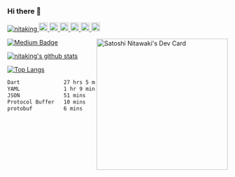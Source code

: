 ### Hi there 👋

<div align="left">
    <p align="left">
        <a href="https://github.com/nitaking/nitaking/">
            <img src="https://komarev.com/ghpvc/?username=nitaking" alt="nitaking" />
        </a>
        <a href="http://twitter.com/nitaking_">
            <img height="20" src="https://img.shields.io/twitter/follow/nitaking?label=Twitter&logo=twitter&style=flat" />
        </a>
        <a href="https://github.com/nitaking">
            <img height="20" src="https://img.shields.io/github/followers/nitaking?label=follow&logo=github&style=flat" />
        </a>
        <a href="https://www.reddit.com/user/nitaking_">
            <img height="20" src="https://img.shields.io/reddit/user-karma/combined/nitaking?label=Reddit&logo=reddit&style=flat" />
        </a>
        <a href="https://stackoverflow.com/users/8023331/nitaking">
            <img height="20" src="https://img.shields.io/stackexchange/stackoverflow/r/8023331?label=StackOverflow&logo=stack-overflow&style=flat" />
        </a>
        <a href="http://qiita.com/nitaking">
            <img height="20" src="https://qiita-badge.apiapi.app/s/nitaking/posts.svg" />
        </a>
    <//qiita.com/nitaking">
    <img height="20" src="https://qiita-badge.apiapi.app/s/nitaking/contributions.svg" />
    </a>
    </p>
        <a href="https://app.daily.dev/nitaking">
            <img src="https://github.com/nitaking/nitaking/blob/master/devcard.svg" width="300" alt="Satoshi Nitawaki's Dev Card" align="right"/>
        </a>
</div>

[![Medium Badge](https://img.shields.io/badge/-@sa.nitawaki-000000?style=flat&labelColor=000000&logo=Medium&link=https://medium.com/@sa.nitawaki)](https://medium.com/@sa.nitawaki)
    
[![nitaking's github stats](https://github-readme-stats.vercel.app/api?username=nitaking&count_private=true&show_icons=true)](https://github.com/anuraghazra/github-readme-stats)

[![Top Langs](https://github-readme-stats.vercel.app/api/top-langs/?username=nitaking&layout=compact)](https://github.com/nitaking/github-readme-stats)

<!--START_SECTION:waka-->

```txt
Dart              27 hrs 5 mins   ███████████████████████░░   91.57 %
YAML              1 hr 9 mins     █░░░░░░░░░░░░░░░░░░░░░░░░   03.94 %
JSON              51 mins         ▓░░░░░░░░░░░░░░░░░░░░░░░░   02.91 %
Protocol Buffer   10 mins         ░░░░░░░░░░░░░░░░░░░░░░░░░   00.58 %
protobuf          6 mins          ░░░░░░░░░░░░░░░░░░░░░░░░░   00.38 %
```

<!--END_SECTION:waka-->

<!--
**nitaking/nitaking** is a ✨ _special_ ✨ repository because its `README.md` (this file) appears on your GitHub profile.

Here are some ideas to get you started:

- 🔭 I’m currently working on ...
- 🌱 I’m currently learning ...
- 👯 I’m looking to collaborate on ...
- 🤔 I’m looking for help with ...
- 💬 Ask me about ...
- 📫 How to reach me: ...
- 😄 Pronouns: ...
- ⚡ Fun fact: ...
-->
